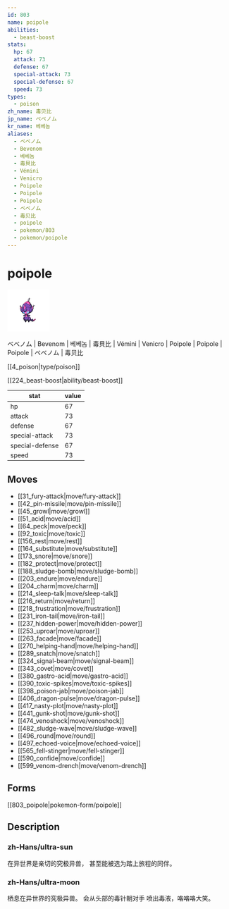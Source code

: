 ```yaml
---
id: 803
name: poipole
abilities:
  - beast-boost
stats:
  hp: 67
  attack: 73
  defense: 67
  special-attack: 73
  special-defense: 67
  speed: 73
types:
  - poison
zh_name: 毒贝比
jp_name: ベベノム
kr_name: 베베놈
aliases:
  - ベベノム
  - Bevenom
  - 베베놈
  - 毒貝比
  - Vémini
  - Venicro
  - Poipole
  - Poipole
  - Poipole
  - ベベノム
  - 毒贝比
  - poipole
  - pokemon/803
  - pokemon/poipole
---
```

# poipole

![](https://raw.githubusercontent.com/PokeAPI/sprites/master/sprites/pokemon/803.png)

ベベノム | Bevenom | 베베놈 | 毒貝比 | Vémini | Venicro | Poipole | Poipole | Poipole | ベベノム | 毒贝比

[[4_poison|type/poison]]

[[224_beast-boost|ability/beast-boost]]

|stat|value|
|---|---|
|hp|67|
|attack|73|
|defense|67|
|special-attack|73|
|special-defense|67|
|speed|73|


## Moves

- [[31_fury-attack|move/fury-attack]]
- [[42_pin-missile|move/pin-missile]]
- [[45_growl|move/growl]]
- [[51_acid|move/acid]]
- [[64_peck|move/peck]]
- [[92_toxic|move/toxic]]
- [[156_rest|move/rest]]
- [[164_substitute|move/substitute]]
- [[173_snore|move/snore]]
- [[182_protect|move/protect]]
- [[188_sludge-bomb|move/sludge-bomb]]
- [[203_endure|move/endure]]
- [[204_charm|move/charm]]
- [[214_sleep-talk|move/sleep-talk]]
- [[216_return|move/return]]
- [[218_frustration|move/frustration]]
- [[231_iron-tail|move/iron-tail]]
- [[237_hidden-power|move/hidden-power]]
- [[253_uproar|move/uproar]]
- [[263_facade|move/facade]]
- [[270_helping-hand|move/helping-hand]]
- [[289_snatch|move/snatch]]
- [[324_signal-beam|move/signal-beam]]
- [[343_covet|move/covet]]
- [[380_gastro-acid|move/gastro-acid]]
- [[390_toxic-spikes|move/toxic-spikes]]
- [[398_poison-jab|move/poison-jab]]
- [[406_dragon-pulse|move/dragon-pulse]]
- [[417_nasty-plot|move/nasty-plot]]
- [[441_gunk-shot|move/gunk-shot]]
- [[474_venoshock|move/venoshock]]
- [[482_sludge-wave|move/sludge-wave]]
- [[496_round|move/round]]
- [[497_echoed-voice|move/echoed-voice]]
- [[565_fell-stinger|move/fell-stinger]]
- [[590_confide|move/confide]]
- [[599_venom-drench|move/venom-drench]]

## Forms



[[803_poipole|pokemon-form/poipole]]

## Description

### zh-Hans/ultra-sun

在异世界是亲切的究极异兽，
甚至能被选为踏上旅程的同伴。

### zh-Hans/ultra-moon

栖息在异世界的究极异兽。
会从头部的毒针朝对手
喷出毒液，咯咯咯大笑。

